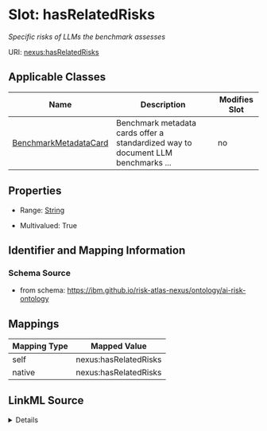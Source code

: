 

# Slot: hasRelatedRisks


_Specific risks of LLMs the benchmark assesses_





URI: [nexus:hasRelatedRisks](https://ibm.github.io/risk-atlas-nexus/ontology/hasRelatedRisks)



<!-- no inheritance hierarchy -->





## Applicable Classes

| Name | Description | Modifies Slot |
| --- | --- | --- |
| [BenchmarkMetadataCard](BenchmarkMetadataCard.md) | Benchmark metadata cards offer a standardized way to document LLM benchmarks ... |  no  |







## Properties

* Range: [String](String.md)

* Multivalued: True





## Identifier and Mapping Information







### Schema Source


* from schema: https://ibm.github.io/risk-atlas-nexus/ontology/ai-risk-ontology




## Mappings

| Mapping Type | Mapped Value |
| ---  | ---  |
| self | nexus:hasRelatedRisks |
| native | nexus:hasRelatedRisks |




## LinkML Source

<details>
```yaml
name: hasRelatedRisks
description: Specific risks of LLMs the benchmark assesses
from_schema: https://ibm.github.io/risk-atlas-nexus/ontology/ai-risk-ontology
rank: 1000
alias: hasRelatedRisks
domain_of:
- BenchmarkMetadataCard
range: string
multivalued: true

```
</details>